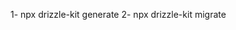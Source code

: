 1- npx drizzle-kit generate
2- npx drizzle-kit migrate

<!-- .env.local

NEXT_PUBLIC_IMAGEKIT_URL_ENDPOINT=https://ik.imagekit.io/w3soft
NEXT_PUBLIC_IMAGEKIT_PUBLIC_KEY=public_KxufJhLqIYEB8KY7C5hidOKnOGE=
IMAGEKIT_PRIVATE_KEY=private_ZOCdulrQQZfkZR86m5Io02yDUNc=

NEXT_PUBLIC_API_ENDPOINT=http://localhost:3000

DATABASE_URL=postgresql://neondb_owner:npg_gk0DCXW9KVtR@ep-floral-firefly-ac2n4hyt-pooler.sa-east-1.aws.neon.tech/neondb?sslmode=require
AUTH_SECRET="gwDZqOtlIXCVUL2iobFxOu3oDe++HMn0QFYIHVrA0I="

UPSTASH_REDIS_URL=https://pretty-python-63203.upstash.io
UPSTASH_REDIS_TOKEN=AfbjAAIjcDFkMWZhODY5ZTAxMjE0OGIzOGJlOTcyMTQ0NTIzMzI4ZnAxMA

# Required for sending
QSTASH_URL="https://qstash.upstash.io"
QSTASH_TOKEN="eyJVc2VySUQiOiIxNzVjODYwYi02ZGNmLTRiMjQtOGQ4My05NWEwYWI1NjVhYjMiLCJQYXNzd29yZCI6IjBiZDViZmFiNzk0YzQzMTc4ZTkzNWRiNDI1ZGMyNzA5In0="

RESEND_TOKEN=re_bzUdtjcn_Hn9DsYQzb9JDgTtFFm6LuG4i -->
